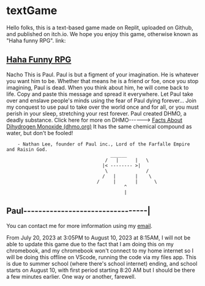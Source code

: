 # textGame

Hello folks, this is a text-based game made on Replit, uploaded on Github, and published on itch.io. We hope you enjoy this game, otherwise known as "Haha funny RPG". link: 

[Haha Funny RPG](https://lowchain3071.itch.io/haha-funny-rpg)
---

 Nacho                   This is Paul. Paul is but a figment of your imagination. He is whatever you want him to be. Whether that means he is a friend or foe, once you stop imagining, Paul is dead. When you think about him, he will come back to life. Copy and paste this message and spread it everywhere. Let Paul take over and enslave people's minds using the fear of Paul dying forever... Join my conquest to use paul to take over the world once and for all, or you must perish in your sleep, stretching your rest forever. Paul created DHMO, a deadly substance. Click here for more on DHMO------>        [Facts About Dihydrogen Monoxide (dhmo.org)](https://dhmo.org/facts.html) It has the same chemical compound as water, but don't be fooled!

        - Nathan Lee, founder of Paul inc., Lord of the Farfalle Empire and Raisin God.
                                          ______
                                        /   |      |   \                                   
                                       |< -------- >|
                                        \              /
                                       /   |       |    \ 
                                     /     |       |      \
                                               ^
                                               |
Paul---------------------------------|
---

You can contact me for more imformation using my [email](mailto:louisc031010@gmail.com?subject=Question).

From July 20, 2023 at 3:05PM to August 10, 2023 at 8:15AM, I will not be able to update this game due to the fact that I am doing this on my chromebook, and my chromebook won't connect to my home internet so I will be doing this offline on VScode, running the code via my files app. This is due to summer school (where there's school internet) ending, and school starts on August 10, with first period starting 8:20 AM but I should be there a few minutes earlier. One way or another, farewell.
